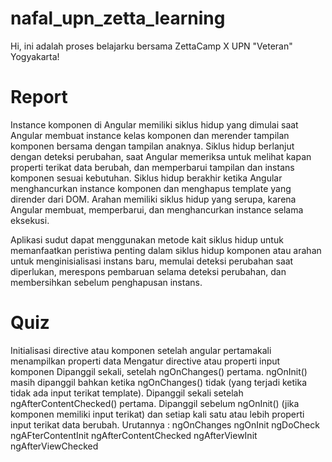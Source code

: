 # nafal_upn_zetta_learning

Hi, ini adalah proses belajarku bersama ZettaCamp X UPN "Veteran" Yogyakarta!

# Report

Instance komponen di Angular memiliki siklus hidup yang dimulai saat Angular membuat instance kelas komponen dan merender tampilan komponen bersama dengan tampilan anaknya. Siklus hidup berlanjut dengan deteksi perubahan, saat Angular memeriksa untuk melihat kapan properti terikat data berubah, dan memperbarui tampilan dan instans komponen sesuai kebutuhan. Siklus hidup berakhir ketika Angular menghancurkan instance komponen dan menghapus template yang dirender dari DOM.
Arahan memiliki siklus hidup yang serupa, karena Angular membuat, memperbarui, dan menghancurkan instance selama eksekusi.

Aplikasi sudut dapat menggunakan metode kait siklus hidup untuk memanfaatkan peristiwa penting dalam siklus hidup komponen atau arahan untuk menginisialisasi instans baru, memulai deteksi perubahan saat diperlukan, merespons pembaruan selama deteksi perubahan, dan membersihkan sebelum penghapusan instans.

# Quiz

Initialisasi directive atau komponen setelah angular pertamakali menampilkan properti data
Mengatur directive atau properti input komponen
Dipanggil sekali, setelah ngOnChanges() pertama. ngOnInit() masih dipanggil bahkan ketika ngOnChanges() tidak (yang terjadi ketika tidak ada input terikat template).
Dipanggil sekali setelah ngAfterContentChecked() pertama.
Dipanggil sebelum ngOnInit() (jika komponen memiliki input terikat) dan setiap kali satu atau lebih properti input terikat data berubah.
Urutannya :
ngOnChanges
ngOnInit
ngDoCheck
ngAFterContentInit
ngAfterContentChecked
ngAfterViewInit
ngAfterViewChecked
